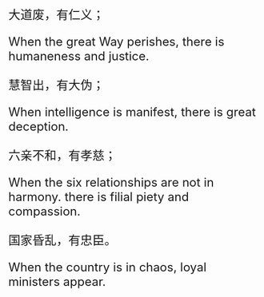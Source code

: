 <font size="5">

大道废，有仁义；

When the great Way perishes, there is humaneness and justice.

慧智出，有大伪；

When intelligence is manifest, there is great deception.

六亲不和，有孝慈；

When the six relationships are not in harmony. there is filial piety and compassion.

国家昏乱，有忠臣。

When the country is in chaos, loyal ministers appear.

</font>
